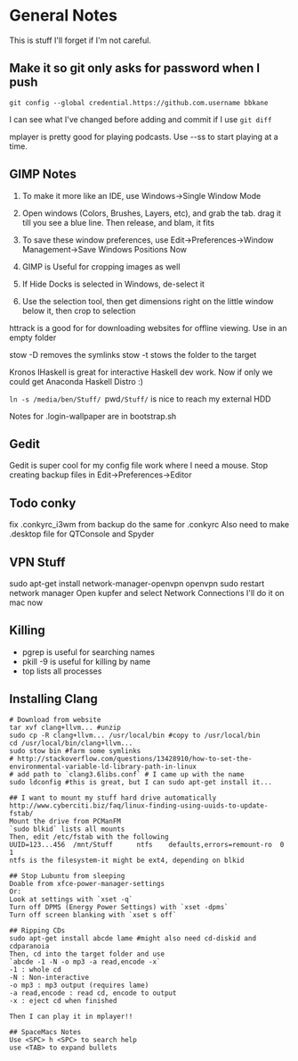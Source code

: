 # General Notes

This is stuff I'll forget if I'm not careful.

## Make it so git only asks for password when I push

```
git config --global credential.https://github.com.username bbkane
```

I can see what I've changed before adding and commit if I use `git diff`

mplayer is pretty good for playing podcasts. Use --ss <time> to start playing at a time.

## GIMP Notes
1. To make it more like an IDE, use Windows->Single Window Mode
2. Open windows (Colors, Brushes, Layers, etc), and grab the tab. drag it till you see a blue line. Then release, and blam, it fits
3. To save these window preferences, use Edit->Preferences->Window Management->Save Windows Positions Now

1. GIMP is Useful for cropping images as well
2. If Hide Docks is selected in Windows, de-select it
3. Use the selection tool, then get dimensions right on the little
   window below it, then crop to selection

httrack is a good for for downloading websites for offline viewing. Use
in an empty folder

stow -D <folder name> removes the symlinks
stow <folder name> -t <target name> stows the folder to the target

Kronos IHaskell is great for interactive Haskell dev work. Now if only we could get Anaconda Haskell Distro :)

`ln -s /media/ben/Stuff/ `pwd`/Stuff/` is nice to reach my external HDD

Notes for .login-wallpaper are in bootstrap.sh

## Gedit
Gedit is super cool for my config file work where I need a mouse.
Stop creating backup files in Edit->Preferences->Editor

## Todo conky
fix .conkyrc_i3wm from backup
do the same for .conkyrc
Also need to make .desktop file for QTConsole and Spyder

## VPN Stuff
sudo apt-get install network-manager-openvpn openvpn
sudo restart network manager
Open kupfer and select Network Connections
I'll do it on mac now

## Killing
- pgrep <name> is useful for searching names
- pkill -9 <name> is useful for killing by name
- top lists all processes

## Installing Clang
```
# Download from website
tar xvf clang+llvm... #unzip
sudo cp -R clang+llvm... /usr/local/bin #copy to /usr/local/bin
cd /usr/local/bin/clang+llvm... 
sudo stow bin #farm some symlinks
# http://stackoverflow.com/questions/13428910/how-to-set-the-environmental-variable-ld-library-path-in-linux
# add path to `clang3.6libs.conf` # I came up with the name
sudo ldconfig #this is great, but I can sudo apt-get install it...

## I want to mount my stuff hard drive automatically
http://www.cyberciti.biz/faq/linux-finding-using-uuids-to-update-fstab/
Mount the drive from PCManFM
`sudo blkid` lists all mounts
Then, edit /etc/fstab with the following
UUID=123...456  /mnt/Stuff      ntfs    defaults,errors=remount-ro  0   1
ntfs is the filesystem-it might be ext4, depending on blkid

## Stop Lubuntu from sleeping
Doable from xfce-power-manager-settings
Or:
Look at settings with `xset -q`
Turn off DPMS (Energy Power Settings) with `xset -dpms`
Turn off screen blanking with `xset s off`

## Ripping CDs
sudo apt-get install abcde lame #might also need cd-diskid and cdparanoia
Then, cd into the target folder and use
`abcde -1 -N -o mp3 -a read,encode -x`
-1 : whole cd
-N : Non-interactive
-o mp3 : mp3 output (requires lame)
-a read,encode : read cd, encode to output
-x : eject cd when finished

Then I can play it in mplayer!!

## SpaceMacs Notes
Use <SPC> h <SPC> to search help
use <TAB> to expand bullets
